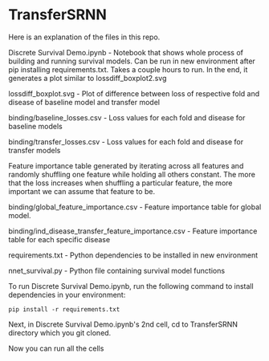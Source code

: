 # TransferSRNN

Here is an explanation of the files in this repo.

Discrete Survival Demo.ipynb - Notebook that shows whole process of building and running survival models. Can be run in new environment after pip installing requirements.txt. Takes a couple hours to run. In the end, it generates a plot similar to lossdiff_boxplot2.svg

lossdiff_boxplot.svg - Plot of difference between loss of respective fold and disease of baseline model and transfer model

binding/baseline_losses.csv - Loss values for each fold and disease for baseline models

binding/transfer_losses.csv - Loss values for each fold and disease for transfer models

Feature importance table generated by iterating across all features and randomly shuffling one feature while holding all others constant. The more that the loss increases when shuffling a particular feature, the more important we can assume that feature to be.

binding/global_feature_importance.csv - Feature importance table for global model.

binding/ind_disease_transfer_feature_importance.csv - Feature importance table for each specific disease

requirements.txt - Python dependencies to be installed in new environment

nnet_survival.py - Python file containing survival model functions



To run Discrete Survival Demo.ipynb, run the following command to install dependencies in your environment:

`pip install -r requirements.txt`

Next, in Discrete Survival Demo.ipynb's 2nd cell, cd to TransferSRNN directory which you git cloned.

Now you can run all the cells
